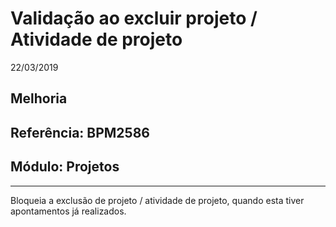 # Validação ao excluir projeto / Atividade de projeto
22/03/2019
## Melhoria
## Referência: BPM2586
## Módulo: Projetos
***

Bloqueia a exclusão de projeto / atividade de projeto, quando esta tiver apontamentos já realizados.